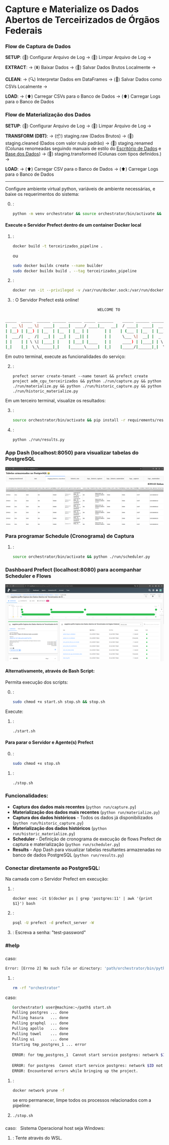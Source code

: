 <!-- # Desafio Engenheiro de Dados @ Escritório de Dados -->
# Capture e Materialize os Dados Abertos de Terceirizados de Órgãos Federais

### Flow de Captura de Dados
**SETUP**:
(🔧) Configurar Arquivo de Log -> (🧹) Limpar Arquivo de Log ->

**EXTRACT**:
 -> (⬇️) Baixar Dados -> (💾) Salvar Dados Brutos Localmente ->

**CLEAN**:
 -> (🔍) Interpretar Dados em DataFrames -> (📝) Salvar Dados como CSVs Localmente ->

**LOAD**:
 -> (⬆️) Carregar CSVs para o Banco de Dados -> (⬆️) Carregar Logs para o Banco de Dados

### Flow de Materialização dos Dados

**SETUP**:
    (🔧) Configurar Arquivo de Log -> (🧹) Limpar Arquivo de Log  ->

**TRANSFORM (DBT)**:
    -> (📦) staging.raw (Dados Brutos) -> (🧼) staging.cleaned (Dados com valor nulo padrão) -> 
    (📝) staging.renamed (Colunas renomeadas seguindo manuais de estilo do [Escritório de Dados](https://docs.dados.rio/guia-desenvolvedores/manual-estilo/#nome-e-ordem-das-colunas) e [Base dos Dados](https://basedosdados.github.io/mais/style_data/)) -> (🔧) staging.transformed (Colunas com tipos definidos.) ->

**LOAD**:
    -> (⬆️) Carregar CSV para o Banco de Dados -> (⬆️) Carregar Logs para o Banco de Dados

---

Configure ambiente virtual python, variáveis de ambiente necessárias, e baixe os requerimentos do sistema:

0. :
   ```sh
   python -m venv orchestrator && source orchestrator/bin/activate && cp .env.example .env && pip install -r requirements/start.txt
   ```

#### Execute o Servidor Prefect dentro de um container Docker local

1. : 
   ```sh
   docker build -t terceirizados_pipeline .
   ```
   ou
   ```sh
   sudo docker buildx create --name builder
   sudo docker buildx build . --tag terceirizados_pipeline
   ```
2. : 
   ```sh
   docker run -it --privileged -v /var/run/docker.sock:/var/run/docker.sock -p 8080:8080 -p 8050:8050 -p 4200:4200 terceirizados_pipeline
   ```

3. :
   O Servidor Prefect está online!

```sh
                                         WELCOME TO

_____  _____  ______ ______ ______ _____ _______    _____ ______ _______      ________ _____
|  __ \|  __ \|  ____|  ____|  ____/ ____|__   __|  / ____|  ____|  __ \ \    / /  ____|  __ \
| |__) | |__) | |__  | |__  | |__ | |       | |    | (___ | |__  | |__) \ \  / /| |__  | |__) |
|  ___/|  _  /|  __| |  __| |  __|| |       | |     \___ \|  __| |  _  / \ \/ / |  __| |  _  /
| |    | | \ \| |____| |    | |___| |____   | |     ____) | |____| | \ \  \  /  | |____| | \ \
|_|    |_|  \_\______|_|    |______\_____|  |_|    |_____/|______|_|  \_\  \/   |______|_|  \_\

```

Em outro terminal, execute as funcionalidades do serviço:

2. :
   ```
   prefect server create-tenant --name tenant && prefect create project adm_cgu_terceirizados && python ./run/capture.py && python ./run/materialize.py && python ./run/historic_capture.py && python ./run/historic_materialize.py
   ```

Em um terceiro terminal, visualize os resultados:

3. :
   ```sh
   source orchestrator/bin/activate && pip install -r requirements/results.txt
   ```
4. :
   ```sh
   python ./run/results.py
   ```

### App Dash (localhost:8050) para visualizar tabelas do PostgreSQL
![dash_visualization_staging_transformed](images/dash_visualization_staging_historic_transformed.png)

### Para programar Schedule (Cronograma) de Captura

1. :
   ```sh
   source orchestrator/bin/activate && python ./run/scheduler.py
   ```

### Dashboard Prefect (localhost:8080) para acompanhar Scheduler e Flows
![prefect_dashboard_capture_flow_visualization](images/prefect_dashboard_capture_flow_visualization.png)


#### Alternativamente, através de Bash Script:

Permita execução dos scripts:

0. :
   ```sh
   sudo chmod +x start.sh stop.sh && stop.sh
   ```
Execute:

1. :
   ```sh
   ./start.sh
   ```

#### Para parar o Servidor e Agente(s) Prefect

0. :
   ```sh
   sudo chmod +x stop.sh
   ```

1. :
   ```sh
   ./stop.sh
   ```

### Funcionalidades:
- **Captura dos dados mais recentes** (`python run/capture.py`)
- **Materialização dos dados mais recentes** (`python run/materialize.py`)
- **Captura dos dados históricos** - Todos os dados já disponibilizados (`python run/historic_capture.py`)
- **Materialização dos dados históricos** (`python run/historic_materialize.py`)
- **Scheduler** - Definição de cronograma de execução de flows Prefect de captura e materialização (`python run/scheduler.py`)
- **Results** - App Dash para visualizar tabelas resultantes armazenadas no banco de dados PostgreSQL (`python run/results.py`)

### Conectar diretamente ao PostgreSQL:

Na camada com o Servidor Prefect em execução:

1. : 
   ```
   docker exec -it $(docker ps | grep 'postgres:11' | awk '{print $1}') bash
   ```
2. :
   ```sh
   psql -U prefect -d prefect_server -W
   ```
3. :
Escreva a senha: "test-password"

### #help
###
caso:
   ```sh
   Error: [Errno 2] No such file or directory: 'path/orchestrator/bin/python'
   ```

1. :
   ```sh
   rm -rf "orchestrator"
   ```

caso:
```sh
   (orchestrator) user@machine:~/path$ start.sh
   Pulling postgres ... done
   Pulling hasura   ... done
   Pulling graphql  ... done
   Pulling apollo   ... done
   Pulling towel    ... done
   Pulling ui       ... done
   Starting tmp_postgres_1 ... error

   ERROR: for tmp_postgres_1  Cannot start service postgres: network $ID not found

   ERROR: for postgres  Cannot start service postgres: network $ID not found
   ERROR: Encountered errors while bringing up the project.
   ```
1. :
   ```sh
   docker network prune -f
   ```

   se erro permanecer, limpe todos os processos relacionados com a pipeline:
1. 
   ```sh
   ./stop.sh
   ```

###

caso:
&nbsp; Sistema Operacional host seja Windows:

1. :
   Tente através do WSL.
